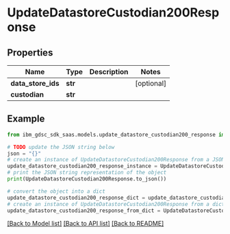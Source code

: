 # UpdateDatastoreCustodian200Response


## Properties

Name | Type | Description | Notes
------------ | ------------- | ------------- | -------------
**data_store_ids** | **str** |  | [optional] 
**custodian** | **str** |  | 

## Example

```python
from ibm_gdsc_sdk_saas.models.update_datastore_custodian200_response import UpdateDatastoreCustodian200Response

# TODO update the JSON string below
json = "{}"
# create an instance of UpdateDatastoreCustodian200Response from a JSON string
update_datastore_custodian200_response_instance = UpdateDatastoreCustodian200Response.from_json(json)
# print the JSON string representation of the object
print(UpdateDatastoreCustodian200Response.to_json())

# convert the object into a dict
update_datastore_custodian200_response_dict = update_datastore_custodian200_response_instance.to_dict()
# create an instance of UpdateDatastoreCustodian200Response from a dict
update_datastore_custodian200_response_from_dict = UpdateDatastoreCustodian200Response.from_dict(update_datastore_custodian200_response_dict)
```
[[Back to Model list]](../README.md#documentation-for-models) [[Back to API list]](../README.md#documentation-for-api-endpoints) [[Back to README]](../README.md)


